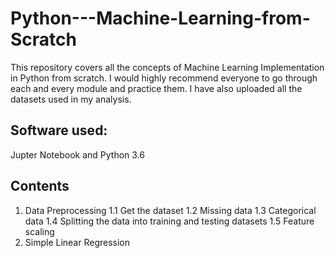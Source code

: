 # Python---Machine-Learning-from-Scratch
This repository covers all the concepts of Machine Learning Implementation in Python from scratch. I would highly recommend everyone to go through each and every module and practice them. I have also uploaded all the datasets used in my analysis.

## Software used:
Jupter Notebook and Python 3.6

## Contents 
1. Data Preprocessing
  1.1 Get the dataset
  1.2 Missing data
  1.3 Categorical data
  1.4 Splitting the data into training and testing datasets
  1.5 Feature scaling
2. Simple Linear Regression
